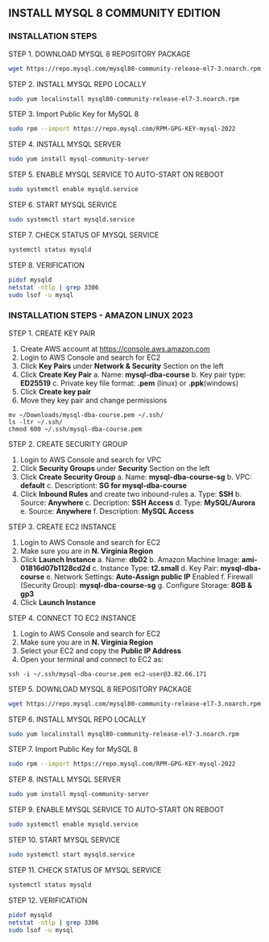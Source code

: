 ## INSTALL MYSQL 8 COMMUNITY EDITION

### INSTALLATION STEPS
STEP 1. DOWNLOAD MYSQL 8 REPOSITORY PACKAGE
```sh
wget https://repo.mysql.com/mysql80-community-release-el7-3.noarch.rpm
```

STEP 2. INSTALL MYSQL REPO LOCALLY
```sh
sudo yum localinstall mysql80-community-release-el7-3.noarch.rpm
```

STEP 3. Import Public Key for MySQL 8
```sh
sudo rpm --import https://repo.mysql.com/RPM-GPG-KEY-mysql-2022
```

STEP 4. INSTALL MYSQL SERVER
```sh
sudo yum install mysql-community-server
```

STEP 5. ENABLE MYSQL SERVICE TO AUTO-START ON REBOOT
```sh
sudo systemctl enable mysqld.service
```

STEP 6. START MYSQL SERVICE
```sh
sudo systemctl start mysqld.service
```

STEP 7. CHECK STATUS OF MYSQL SERVICE
```sh
systemctl status mysqld
```

STEP 8. VERIFICATION
```sh
pidof mysqld
netstat -ntlp | grep 3306
sudo lsof -u mysql
```


### INSTALLATION STEPS - AMAZON LINUX 2023

STEP 1. CREATE KEY PAIR

1. Create AWS account at https://console.aws.amazon.com
2. Login to AWS Console and search for EC2
3. Click **Key Pairs** under **Network & Security** Section on the left
4. Click **Create Key Pair**
   a. Name: **mysql-dba-course**
   b. Key pair type: **ED25519**
   c. Private key file format: **.pem** (linux) or **.ppk**(windows)
 5. Click **Create key pair**
 6. Move they key pair and change permissions
```
mv ~/Downloads/mysql-dba-course.pem ~/.ssh/
ls -ltr ~/.ssh/
chmod 600 ~/.ssh/mysql-dba-course.pem
```

STEP 2. CREATE SECURITY GROUP
1. Login to AWS Console and search for VPC
2. Click **Security Groups** under **Security** Section on the left
3. Click **Create Security Group**
   a. Name: **mysql-dba-course-sg**
   b. VPC: **default**
   c. Descriptiont: **SG for mysql-dba-course**
 4. Click **Inbound Rules** and create two inbound-rules
    a. Type: **SSH**
    b. Source: **Anywhere**
    c. Decription: **SSH Access**
    d. Type: **MySQL/Aurora**
    e. Source: **Anywhere**
    f. Description: **MySQL Access**


STEP 3. CREATE EC2 INSTANCE
1. Login to AWS Console and search for EC2
2. Make sure you are in **N. Virginia Region**
3. Click **Launch Instance**
   a. Name: **db02**
   b. Amazon Machine Image: **ami-01816d07b1128cd2d**
   c. Instance Type: **t2.small**
   d. Key Pair: **mysql-dba-course**
   e. Network Settings: **Auto-Assign public IP** Enabled
   f. Firewall (Security Group): **mysql-dba-course-sg**
   g. Configure Storage: **8GB & gp3**
 4. Click **Launch Instance**


STEP 4. CONNECT TO EC2 INSTANCE
1. Login to AWS Console and search for EC2
2. Make sure you are in **N. Virginia Region**
3. Select your EC2 and copy the **Public IP Address**
4. Open your terminal and connect to EC2 as:
```
ssh -i ~/.ssh/mysql-dba-course.pem ec2-user@3.82.66.171
```


STEP 5. DOWNLOAD MYSQL 8 REPOSITORY PACKAGE
```sh
wget https://repo.mysql.com/mysql80-community-release-el7-3.noarch.rpm
```

STEP 6. INSTALL MYSQL REPO LOCALLY
```sh
sudo yum localinstall mysql80-community-release-el7-3.noarch.rpm
```

STEP 7. Import Public Key for MySQL 8
```sh
sudo rpm --import https://repo.mysql.com/RPM-GPG-KEY-mysql-2022
```

STEP 8. INSTALL MYSQL SERVER
```sh
sudo yum install mysql-community-server
```

STEP 9. ENABLE MYSQL SERVICE TO AUTO-START ON REBOOT
```sh
sudo systemctl enable mysqld.service
```

STEP 10. START MYSQL SERVICE
```sh
sudo systemctl start mysqld.service
```

STEP 11. CHECK STATUS OF MYSQL SERVICE
```sh
systemctl status mysqld
```

STEP 12. VERIFICATION
```sh
pidof mysqld
netstat -ntlp | grep 3306
sudo lsof -u mysql
```
